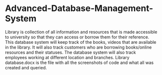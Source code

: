 # Advanced-Database-Management-System

Library is collection of all information and resources that is made accessible to university so that they can access or borrow them for their reference. This database system will keep track of the books, videos that are available in the library. It will also track customers who are borrowing books/online resources and their statuses. The database system will also track employees working at different location and branches.
Library database.docx is the file with all the screenshots of code and what all was created and queried.
